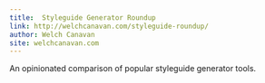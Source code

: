 ```yaml
---
title:  Styleguide Generator Roundup
link: http://welchcanavan.com/styleguide-roundup/
author: Welch Canavan
site: welchcanavan.com
---
```


An opinionated comparison of popular styleguide generator tools.
